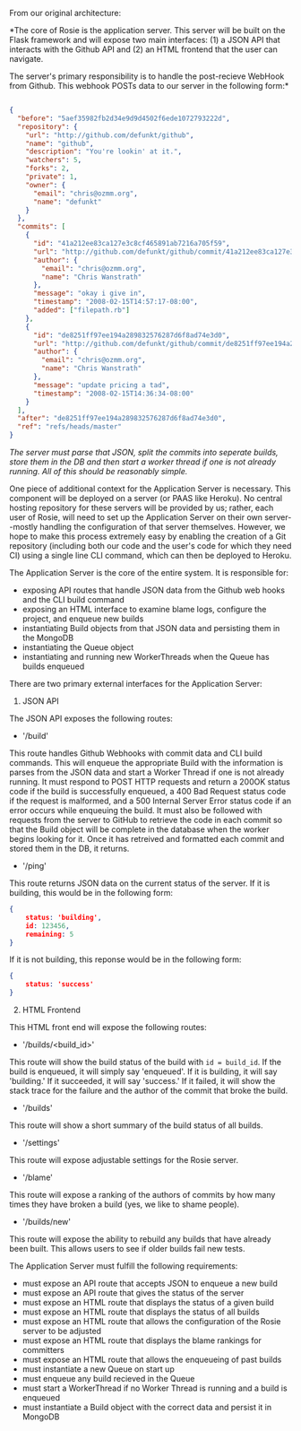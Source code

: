 From our original architecture:

*The core of Rosie is the application server. This server will be built on the Flask framework and will expose two main interfaces: (1) a JSON API that interacts with the Github API and (2) an HTML frontend that the user can navigate. 

The server's primary responsibility is to handle the post-recieve WebHook from Github. This webhook POSTs data to our server in the following form:*

```json

{
  "before": "5aef35982fb2d34e9d9d4502f6ede1072793222d",
  "repository": {
    "url": "http://github.com/defunkt/github",
    "name": "github",
    "description": "You're lookin' at it.",
    "watchers": 5,
    "forks": 2,
    "private": 1,
    "owner": {
      "email": "chris@ozmm.org",
      "name": "defunkt"
    }
  },
  "commits": [
    {
      "id": "41a212ee83ca127e3c8cf465891ab7216a705f59",
      "url": "http://github.com/defunkt/github/commit/41a212ee83ca127e3c8cf465891ab7216a705f59",
      "author": {
        "email": "chris@ozmm.org",
        "name": "Chris Wanstrath"
      },
      "message": "okay i give in",
      "timestamp": "2008-02-15T14:57:17-08:00",
      "added": ["filepath.rb"]
    },
    {
      "id": "de8251ff97ee194a289832576287d6f8ad74e3d0",
      "url": "http://github.com/defunkt/github/commit/de8251ff97ee194a289832576287d6f8ad74e3d0",
      "author": {
        "email": "chris@ozmm.org",
        "name": "Chris Wanstrath"
      },
      "message": "update pricing a tad",
      "timestamp": "2008-02-15T14:36:34-08:00"
    }
  ],
  "after": "de8251ff97ee194a289832576287d6f8ad74e3d0",
  "ref": "refs/heads/master"
}

```

*The server must parse that JSON, split the commits into seperate builds, store them in the DB and then start a worker thread if one is not already running. All of this should be reasonably simple.*

One piece of additional context for the Application Server is necessary. This component will be deployed on a server (or PAAS like Heroku). No central hosting repository for these servers will be provided by us; rather, each user of Rosie, will need to set up the Application Server on their own server--mostly handling the configuration of that server themselves. However, we hope to make this process extremely easy by enabling the creation of a Git repository (including both our code and the user's code for which they need CI) using a single line CLI command, which can then be deployed to Heroku.

The Application Server is the core of the entire system. It is responsible for:

* exposing API routes that handle JSON data from the Github web hooks and the CLI build command
* exposing an HTML interface to examine blame logs, configure the project, and enqueue new builds
* instantiating Build objects from that JSON data and persisting them in the MongoDB
* instantiating the Queue object
* instantiating and running new WorkerThreads when the Queue has builds enqueued

There are two primary external interfaces for the Application Server:

1. JSON API

The JSON API exposes the following routes:

* '/build'

This route handles Github Webhooks with commit data and CLI build commands. This will enqueue the appropriate Build with the information is parses from the JSON data and start a Worker Thread if one is not already running. It must respond to POST HTTP requests and return a 200OK status code if the build is successfully enqueued, a 400 Bad Request status code if the request is malformed, and a 500 Internal Server Error status code if an error occurs while enqueuing the build.
It must also be followed with requests from the server to GitHub to retrieve the code in each commit so that the Build object will be complete in the database when the worker begins looking for it. Once it has retreived and formatted each commit and stored them in the DB, it returns.

* '/ping'

This route returns JSON data on the current status of the server. If it is building, this would be in the following form:

```json
{
    status: 'building',
    id: 123456,
    remaining: 5
}
```

If it is not building, this reponse would be in the following form:

```json
{
    status: 'success'
}
```

2. HTML Frontend

This HTML front end will expose the following routes:

* '/builds/<build_id>'

This route will show the build status of the build with `id = build_id`. If the build is enqueued, it will simply say 'enqueued'. If it is building, it will say 'building.' If it succeeded, it will say 'success.' If it failed, it will show the stack trace for the failure and the author of the commit that broke the build.

* '/builds'

This route will show a short summary of the build status of all builds.

* '/settings'

This route will expose adjustable settings for the Rosie server.

* '/blame'

This route will expose a ranking of the authors of commits by how many times they have broken a build (yes, we like to shame people).

* '/builds/new'

This route will expose the ability to rebuild any builds that have already been built. This allows users to see if older builds fail new tests.

The Application Server must fulfill the following requirements:

* must expose an API route that accepts JSON to enqueue a new build
* must expose an API route that gives the status of the server
* must expose an HTML route that displays the status of a given build
* must expose an HTML route that displays the status of all builds
* must expose an HTML route that allows the configuration of the Rosie server to be adjusted
* must expose an HTML route that displays the blame rankings for committers
* must expose an HTML route that allows the enqueueing of past builds
* must instantiate a new Queue on start up
* must enqueue any build recieved in the Queue
* must start a WorkerThread if no Worker Thread is running and a build is enqueued
* must instantiate a Build object with the correct data and persist it in MongoDB


